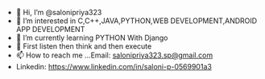 - 👋 Hi, I’m @salonipriya323
- 👀 I’m interested in C,C++,JAVA,PYTHON,WEB DEVELOPMENT,ANDROID APP DEVELOPMENT
- 🌱 I’m currently learning PYTHON With Django
- 💞 First listen then think and then execute
- 📫 How to reach me ...Email: salonipriya323.sp@gmail.com
- Linkedin: https://www.linkedin.com/in/saloni-p-0569901a3

<!---
salonipriya323/salonipriya323 is a ✨ special ✨ repository because its `README.md` (this file) appears on your GitHub profile.
You can click the Preview link to take a look at your changes.
--->
